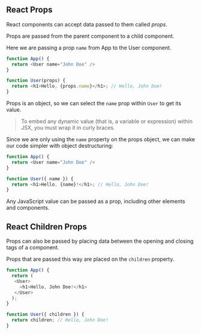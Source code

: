 ## React Props

React components can accept data passed to them called _props_.

Props are passed from the parent component to a child component.

Here we are passing a prop `name` from App to the User component.

```js
function App() {
  return <User name="John Doe" />
}

function User(props) {
  return <h1>Hello, {props.name}</h1>; // Hello, John Doe!
}
```

Props is an object, so we can select the `name` prop within `User` to get its value.

> To embed any dynamic value (that is, a variable or expression) within JSX, you must wrap it in curly braces.

Since we are only using the `name` property on the props object, we can make our code simpler with object destructuring:

```js
function App() {
  return <User name="John Doe" />
}

function User({ name }) {
  return <h1>Hello, {name}!</h1>; // Hello, John Doe!
}
```

Any JavaScript value can be passed as a prop, including other elements and components.

## React Children Props

Props can also be passed by placing data between the opening and closing tags of a component.

Props that are passed this way are placed on the `children` property.

```js
function App() {
  return (
   <User>
     <h1>Hello, John Doe!</h1>
   </User>
  );
}

function User({ children }) {
  return children; // Hello, John Doe!
}
```